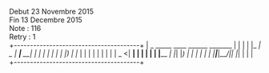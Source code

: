 Debut 23 Novembre 2015  
Fin 13 Decembre 2015  
Note : 116  
Retry : 1  
	+---------------------------------------+
	|   _      _____ ____  ______ _______   |
	|  | |    |_   _|  _ \|  ____|__   __|  |
	|  | |      | | | |_) | |__     | |     |
	|  | |      | | |  _ <|  __|    | |     |
	|  | |____ _| |_| |_) | |       | |     |
	|  |______|_____|____/|_|       |_|     |
	|                                       |
	+---------------------------------------+
